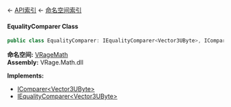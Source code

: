 ← [API索引](Api-Index) ← [命名空间索引](Namespace-Index)

#### EqualityComparer Class

```csharp
public class EqualityComparer: IEqualityComparer<Vector3UByte>, IComparer<Vector3UByte>
```

**命名空间:** [VRageMath](VRageMath)  
**Assembly:** VRage.Math.dll

**Implements:**  
* [IComparer&lt;Vector3UByte&gt;](https://docs.microsoft.com/en-us/dotnet/api/System.Collections.Generic.IComparer-1?view=netframework-4.6)  
* [IEqualityComparer&lt;Vector3UByte&gt;](https://docs.microsoft.com/en-us/dotnet/api/System.Collections.Generic.IEqualityComparer-1?view=netframework-4.6)

